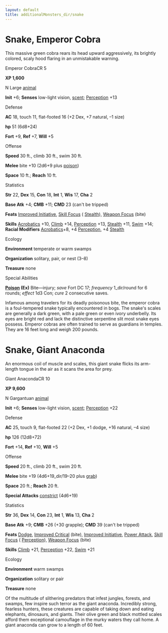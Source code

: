 ```yaml
---
layout: default
title: additionalMonsters_dir/snake
---
```

# Snake, Emperor Cobra

This massive green cobra rears its head upward aggressively, its brightly colored, scaly hood flaring in an unmistakable warning.

Emperor CobraCR 5

**XP 1,600**

N Large [animal](../monsters_dir/creatureTypes#_animal)

**Init** +6; **Senses** low-light vision, [scent](../monsters_dir/universalMonsterRules#_scent); [Perception](../additionalMonsters_dir/../skills_dir/perception#_perception) +13

Defense

**AC** 18, touch 11, flat-footed 16 (+2 Dex, +7 natural, –1 size)

**hp** 51 (6d8+24)

**Fort** +9, **Ref** +7, **Will** +5

Offense

**Speed** 30 ft., climb 30 ft., swim 30 ft.

**Melee** bite +10 (2d6+9 plus [poison](../monsters_dir/universalMonsterRules#_poison-(ex-or-su)))

**Space** 10 ft.; **Reach** 10 ft.

Statistics

**Str** 22, **Dex** 15, **Con** 18, **Int** 1, **Wis** 17, **Cha** 2

**Base Atk** +4; **CMB** +11; **CMD** 23 (can't be tripped)

**Feats** [Improved Initiative](../additionalMonsters_dir/../feats#_improved-initiative), [Skill Focus](../additionalMonsters_dir/../feats#_skill-focus) ( [Stealth](../additionalMonsters_dir/../skills_dir/stealth#_stealth)), [Weapon Focus](../additionalMonsters_dir/../feats#_weapon-focus) (bite)

**Skills** [Acrobatics](../additionalMonsters_dir/../skills_dir/acrobatics#_acrobatics) +10, [Climb](../additionalMonsters_dir/../skills_dir/climb#_climb) +14, [Perception](../additionalMonsters_dir/../skills_dir/perception#_perception) +13, [Stealth](../additionalMonsters_dir/../skills_dir/stealth#_stealth) +11, [Swim](../additionalMonsters_dir/../skills_dir/swim#_swim) +14; **Racial Modifiers** [Acrobatics](../additionalMonsters_dir/../skills_dir/acrobatics#_acrobatics)+8, +4 [Perception](../additionalMonsters_dir/../skills_dir/perception#_perception), +4 [Stealth](../additionalMonsters_dir/../skills_dir/stealth#_stealth)

Ecology

**Environment** temperate or warm swamps

**Organization** solitary, pair, or nest (3–8)

**Treasure** none

Special Abilities

**[Poison](../monsters_dir/universalMonsterRules#_poison-(ex-or-su)) (Ex)** Bite—injury; _save_ Fort DC 17; _frequency_ 1_dir/round for 6 rounds; _effect_ 1d3 Con; _cure_ 2 consecutive saves.

Infamous among travelers for its deadly poisonous bite, the emperor cobra is a foul-tempered snake typically encountered in bogs. The snake's scales are generally a dark green, with a pale green or even ivory underbelly. Its eyes are bright red and lack the distinctive serpentine slit most snake eyes possess. Emperor cobras are often trained to serve as guardians in temples. They are 16 feet long and weigh 200 pounds.

# Snake, Giant Anaconda

An enormous coil of muscle and scales, this giant snake flicks its arm-length tongue in the air as it scans the area for prey.

Giant AnacondaCR 10

**XP 9,600**

N Gargantuan [animal](../monsters_dir/creatureTypes#_animal)

**Init** +6; **Senses** low-light vision, [scent](../monsters_dir/universalMonsterRules#_scent); [Perception](../additionalMonsters_dir/../skills_dir/perception#_perception) +22

Defense

**AC** 25, touch 9, flat-footed 22 (+2 Dex, +1 dodge, +16 natural, –4 size)

**hp** 126 (12d8+72)

**Fort** +14, **Ref** +10, **Will** +5

Offense

**Speed** 20 ft., climb 20 ft., swim 20 ft.

**Melee** bite +19 (4d6+19_dir/19–20 plus [grab](../monsters_dir/universalMonsterRules#_grab))

**Space** 20 ft.; **Reach** 20 ft.

**Special Attacks** [constrict](../monsters_dir/universalMonsterRules#_constrict) (4d6+19)

Statistics

**Str** 36, **Dex** 14, **Con** 23, **Int** 1, **Wis** 13, **Cha** 2

**Base Atk** +9; **CMB** +26 (+30 grapple); **CMD** 39 (can't be tripped)

**Feats** [Dodge](../additionalMonsters_dir/../feats#_dodge), [Improved Critical](../additionalMonsters_dir/../feats#_improved-critical) (bite), [Improved Initiative](../additionalMonsters_dir/../feats#_improved-initiative), [Power Attack](../additionalMonsters_dir/../feats#_power-attack), [Skill Focus](../additionalMonsters_dir/../feats#_skill-focus) ( [Perception](../additionalMonsters_dir/../skills_dir/perception#_perception)), [Weapon Focus](../additionalMonsters_dir/../feats#_weapon-focus) (bite)

**Skills** [Climb](../additionalMonsters_dir/../skills_dir/climb#_climb) +21, [Perception](../additionalMonsters_dir/../skills_dir/perception#_perception) +22, [Swim](../additionalMonsters_dir/../skills_dir/swim#_swim) +21

Ecology

**Environment** warm swamps

**Organization** solitary or pair

**Treasure** none

Of the multitude of slithering predators that infest jungles, forests, and swamps, few inspire such terror as the giant anaconda. Incredibly strong, fearless hunters, these creatures are capable of taking down and eating elephants, dinosaurs, and giants. Their olive green and black mottled scales afford them exceptional camouflage in the murky waters they call home. A giant anaconda can grow to a length of 60 feet.

